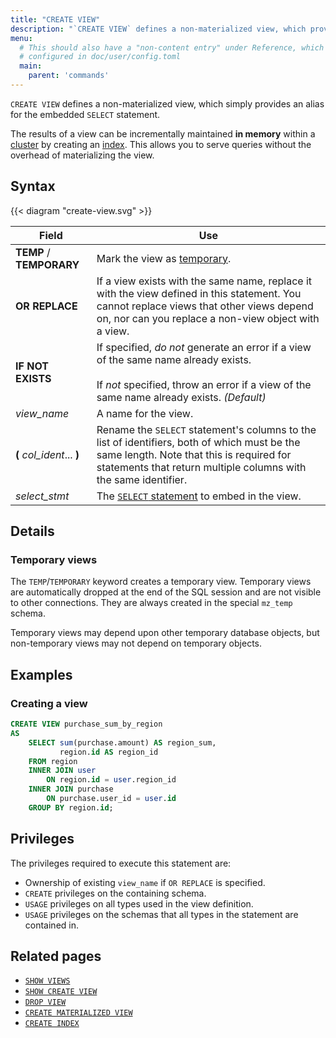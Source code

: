 ```yaml
---
title: "CREATE VIEW"
description: "`CREATE VIEW` defines a non-materialized view, which provides an alias for the embedded `SELECT` statement."
menu:
  # This should also have a "non-content entry" under Reference, which is
  # configured in doc/user/config.toml
  main:
    parent: 'commands'
---
```


`CREATE VIEW` defines a non-materialized view, which simply provides an alias
for the embedded `SELECT` statement.

The results of a view can be incrementally maintained **in memory** within a
[cluster](/get-started/key-concepts/#clusters) by creating an [index](../create-index).
This allows you to serve queries without the overhead of
materializing the view.

## Syntax

{{< diagram "create-view.svg" >}}

Field | Use
------|-----
**TEMP** / **TEMPORARY** | Mark the view as [temporary](#temporary-views).
**OR REPLACE** | If a view exists with the same name, replace it with the view defined in this statement. You cannot replace views that other views depend on, nor can you replace a non-view object with a view.
**IF NOT EXISTS** | If specified, _do not_ generate an error if a view of the same name already exists. <br/><br/>If _not_ specified, throw an error if a view of the same name already exists. _(Default)_
_view&lowbar;name_ | A name for the view.
**(** _col_ident_... **)** | Rename the `SELECT` statement's columns to the list of identifiers, both of which must be the same length. Note that this is required for statements that return multiple columns with the same identifier.
_select&lowbar;stmt_ | The [`SELECT` statement](../select) to embed in the view.

## Details

[//]: # "TODO(morsapaes) Add short usage patterns section + point to relevant
architecture patterns once these exist."

### Temporary views

The `TEMP`/`TEMPORARY` keyword creates a temporary view. Temporary views are
automatically dropped at the end of the SQL session and are not visible to other
connections. They are always created in the special `mz_temp` schema.

Temporary views may depend upon other temporary database objects, but non-temporary
views may not depend on temporary objects.

## Examples

### Creating a view

```sql
CREATE VIEW purchase_sum_by_region
AS
    SELECT sum(purchase.amount) AS region_sum,
           region.id AS region_id
    FROM region
    INNER JOIN user
        ON region.id = user.region_id
    INNER JOIN purchase
        ON purchase.user_id = user.id
    GROUP BY region.id;
```

## Privileges

The privileges required to execute this statement are:

- Ownership of existing `view_name` if `OR REPLACE` is specified.
- `CREATE` privileges on the containing schema.
- `USAGE` privileges on all types used in the view definition.
- `USAGE` privileges on the schemas that all types in the statement are contained in.

## Related pages

- [`SHOW VIEWS`](../show-views)
- [`SHOW CREATE VIEW`](../show-create-view)
- [`DROP VIEW`](../drop-view)
- [`CREATE MATERIALIZED VIEW`](../create-materialized-view)
- [`CREATE INDEX`](../create-index)
